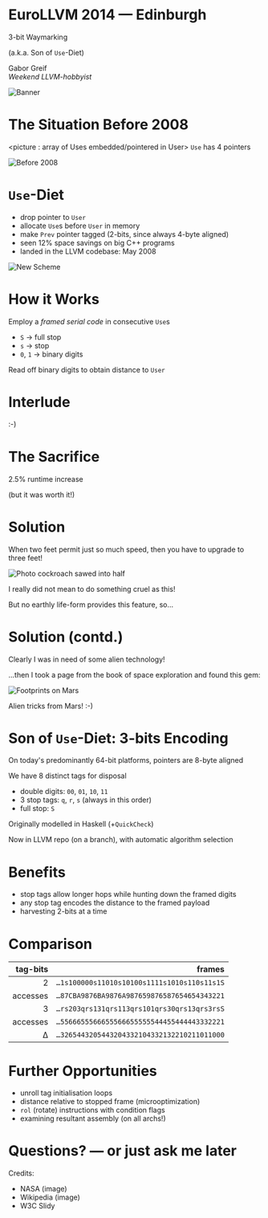 EuroLLVM 2014 &mdash; Edinburgh
=========================

3-bit Waymarking

(a.k.a. Son of `Use`-Diet)

Gabor Greif<br>
_Weekend LLVM-hobbyist_

![Banner](http://llvm.org/devmtg/2014-04/EuroLLVM2014.jpg)

# The Situation Before 2008

<picture : array of Uses embedded/pointered in User>
`Use` has 4 pointers

![Before 2008](https://raw.githubusercontent.com/ggreif/EuroLLVM-Waymarking/master/pre2008.svg)

# `Use`-Diet

- drop pointer to `User`
- allocate `Use`s before `User` in memory
- make `Prev` pointer tagged (2-bits, since always 4-byte aligned)
- seen 12% space savings on big C++ programs
- landed <date> in the LLVM codebase: May 2008

![New Scheme](https://raw.githubusercontent.com/ggreif/EuroLLVM-Waymarking/master/new.svg)

# How it Works

Employ a _framed serial code_ in consecutive `Use`s
- `S` &rarr; full stop
- `s` &rarr; stop
- `0`, `1` &rarr; binary digits

Read off binary digits to obtain distance to `User`

# Interlude

:-)

# The Sacrifice

2.5% runtime increase

(but it was worth it!)

# Solution

When two feet permit just so much speed, then you have to upgrade to three feet!

![Photo cockroach sawed into half](sawed-cockroach.jpg)

I really did not mean to do something cruel as this!

But no earthly life-form provides this feature, so...

# Solution (contd.)

Clearly I was in need of some alien technology!

...then I took a page from the book of space exploration and found this gem:

![Footprints on Mars](mars-steps.jpg)

Alien tricks from Mars! :-)

# Son of `Use`-Diet: 3-bits Encoding

On today's predominantly 64-bit platforms, pointers are 8-byte aligned

We have 8 distinct tags for disposal

- double digits: `00`, `01`, `10`, `11`
- 3 stop tags: `q`, `r`, `s` (always in this order)
- full stop: `S`

Originally modelled in Haskell (+`QuickCheck`)

Now in LLVM repo (on a branch), with automatic algorithm selection

Benefits
=========

- stop tags allow longer hops while hunting down the framed digits
- any stop tag encodes the distance to the framed payload
- harvesting 2-bits at a time

Comparison
===========

| tag-bits | frames |
| -------: | ----: |
| 2        | `…1s100000s11010s10100s1111s1010s110s11s1S` |
| accesses | `…87CBA9876BA9876A987659876587654654343221` |
| 3        | `…rs203qrs131qrs113qrs101qrs30qrs13qrs3rsS` |
| accesses | `…5566655566655566655555544455444443332221` |
| &Delta;  | `…3265443205443204332104332132210211011000` |

# Further Opportunities

- unroll tag initialisation loops
- distance relative to stopped frame (microoptimization)
- `rol` (rotate) instructions with condition flags
- examining resultant assembly (on all archs!)

Questions?  &mdash; or just ask me later
=========== 


Credits:

+ NASA (image)
+ Wikipedia (image)
+ W3C Slidy
